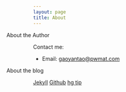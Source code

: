 ```yaml
---
layout: page
title: About
---
```


<p id="tip-info" style="margin:0em 0em 0em -5em"> About the Author </p>

Contact me:

+ Email:     gaoyantao@pwmat.com

<p id="tip-info" style="margin:0em 0em 0em -5em"> About the blog </p>

[Jekyll][j]  [Github][g]  [hg tip][h]

[g]: https://github.com/here1009
[h]: http://hgtip.com
[j]: http://jekyllrb.com
